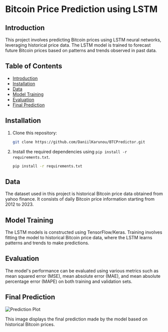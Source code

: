 # Bitcoin Price Prediction using LSTM

## Introduction

This project involves predicting Bitcoin prices using LSTM neural networks, leveraging historical price data. The LSTM model is trained to forecast future Bitcoin prices based on patterns and trends observed in past data.

## Table of Contents

- [Introduction](#introduction)
- [Installation](#installation)
- [Data](#data)
- [Model Training](#model-training)
- [Evaluation](#evaluation)
- [Final Prediction](#final-prediction)

## Installation
1. Clone this repository:
   ```bash
   git clone https://github.com/DaniilKarunou/BTCPredictor.git
   ```
2. Install the required dependencies using `pip install -r requirements.txt`.
    ```bash
    pip install -r requirements.txt
    ```

## Data

The dataset used in this project is historical Bitcoin price data obtained from yahoo finance.
It consists of daily Bitcoin price information starting from 2012 to 2023.

## Model Training

The LSTM models is constructed using TensorFlow/Keras. 
Training involves fitting the model to historical Bitcoin 
price data, where the LSTM learns patterns and trends to make predictions.

## Evaluation

The model's performance can be evaluated using various metrics 
such as mean squared error (MSE), mean absolute error (MAE), and mean 
absolute percentage error (MAPE) on both training and validation sets.

## Final Prediction

![Prediction Plot](2022-2023_prediction.png)

This image displays the final prediction made by the model based on historical Bitcoin prices.
